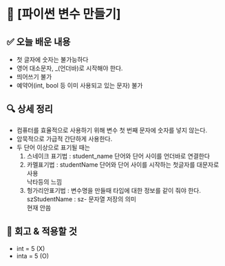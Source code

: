 # 📌 [파이썬 변수 만들기]

## ✅ 오늘 배운 내용
- 첫 글자에 숫자는 불가능하다
- 영어 대소문자, _(언더바)로 시작해야 한다.
- 띄어쓰기 불가
- 예약어(int, bool 등 이미 사용되고 있는 문자) 불가

## 🔍 상세 정리
- 컴퓨터를 효율적으로 사용하기 위해 변수 첫 번째 문자에 숫자를 넣지 않는다.
- 암묵적으로 가급적 간단하게 사용한다.
- 두 단어 이상으로 표기될 때는   
    1) 스네이크 표기법 : student_name 단어와 단어 사이를 언더바로 연결한다   
    2) 카멜표기법 : studentName 단어와 단어 사이를 시작하는 첫글자를 대문자로 사용  
        낙타등의 느낌    
    3) 헝가리안표기법  : 변수명을 만들때 타입에 대한 정보를 같이 줘야 한다.  
        szStudentName : sz- 문자열 저장의 의미   
        현재 안씀

## 🤔 회고 & 적용할 것
- int = 5 (X)
- inta = 5 (O)